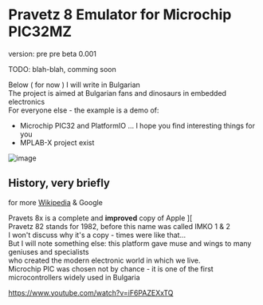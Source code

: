 # Pravetz 8 Emulator for Microchip PIC32MZ
version: pre pre beta 0.001

TODO: blah-blah, comming soon


Below ( for now ) I will write in Bulgarian<br>
The project is aimed at Bulgarian fans and dinosaurs in embedded electronics<br>
For everyone else - the example is a demo of:<br> 
* Microchip PIC32 and PlatformIO ... I hope you find interesting things for you<br>
* MPLAB-X project exist

![image](https://www.pravetz.info/images/pravetz/photo-pravetz-8m-1.jpg)

## History, very briefly
for more [Wikipedia](https://en.wikipedia.org/wiki/Pravetz_computers) & Google

Pravets 8x is a complete and **improved** copy of Apple ][<br>
Pravetz 82 stands for 1982, before this name was called IMKO 1 & 2<br>
I won't discuss why it's a copy - times were like that...<br>
But I will note something else: this platform gave muse and wings to many geniuses and specialists<br>
who created the modern electronic world in which we live.<br>
Microchip PIC was chosen not by chance - it is one of the first microcontrollers widely used in Bulgaria<br>



https://www.youtube.com/watch?v=iF6PAZEXxTQ
